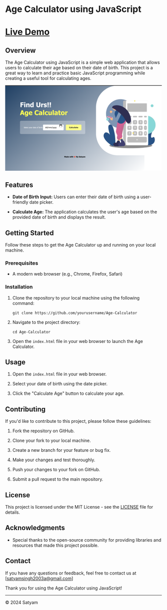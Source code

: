 # Age Calculator using JavaScript

# [Live Demo](https://age-calculator-ten-vert.vercel.app/)

## Overview

The Age Calculator using JavaScript is a simple web application that allows users to calculate their age based on their date of birth. This project is a great way to learn and practice basic JavaScript programming while creating a useful tool for calculating ages. 

![Screenshot](homepage.png)


## Features

- **Date of Birth Input:** Users can enter their date of birth using a user-friendly date picker.

- **Calculate Age:** The application calculates the user's age based on the provided date of birth and displays the result.

## Getting Started

Follow these steps to get the Age Calculator up and running on your local machine.

### Prerequisites

- A modern web browser (e.g., Chrome, Firefox, Safari)

### Installation

1. Clone the repository to your local machine using the following command:

   ```
   git clone https://github.com/yourusername/Age-Calculator
   ```

2. Navigate to the project directory:

   ```
   cd Age-Calculator
   ```

3. Open the `index.html` file in your web browser to launch the Age Calculator.

## Usage

1. Open the `index.html` file in your web browser.

2. Select your date of birth using the date picker.

3. Click the "Calculate Age" button to calculate your age.

## Contributing

If you'd like to contribute to this project, please follow these guidelines:

1. Fork the repository on GitHub.

2. Clone your fork to your local machine.

3. Create a new branch for your feature or bug fix.

4. Make your changes and test thoroughly.

5. Push your changes to your fork on GitHub.

6. Submit a pull request to the main repository.

## License

This project is licensed under the MIT License - see the [LICENSE](LICENSE) file for details.

## Acknowledgments

- Special thanks to the open-source community for providing libraries and resources that made this project possible.

## Contact

If you have any questions or feedback, feel free to contact us at [satyamsingh2003a@gmail.com]

Thank you for using the Age Calculator using JavaScript!

---
© 2024 Satyam 

